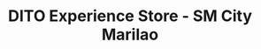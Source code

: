 ---
title: "DITO Experience Store - SM City Marilao"
url: /marilao/dito-experience-store-sm-city-marilao/
shop: mobile phone
---